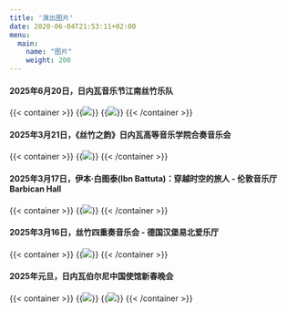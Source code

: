 ```yaml
---
title: '演出图片'
date: 2020-06-04T21:53:11+02:00
menu: 
  main:
    name: "图片"
    weight: 200
---
```


#### 2025年6月20日，日内瓦音乐节江南丝竹乐队
{{< container >}}
  {{<image src="img/events/2025_06_20_silk_bamboo_01.jpeg" >}}
  {{<image src="img/events/2025_06_20_silk_bamboo_02.jpeg" >}}
{{< /container >}}

#### 2025年3月21日，《丝竹之韵》日内瓦高等音乐学院合奏音乐会
{{< container >}}
  {{<image src="img/events/2025_03_21_geneva_culture.jpeg" >}}
{{< /container >}}

#### 2025年3月17日，伊本·白图泰(Ibn Battuta)：穿越时空的旅人 - 伦敦音乐厅Barbican Hall
{{< container >}}
  {{<image src="img/events/2025_03_ibn_p1.jpg" >}}
{{< /container >}}

#### 2025年3月16日，丝竹四重奏音乐会 - 德国汉堡易北爱乐厅
{{< container >}}
  {{<image src="img/events/2025_03_hanbao_p1.jpg" >}}
{{< /container >}}

#### 2025年元旦，日内瓦伯尔尼中国使馆新春晚会
{{< container >}}
  {{<image src="img/events/2025_group1.jpg" >}}
  {{<image src="img/events/2025_group2.jpg" >}}
{{< /container >}}
